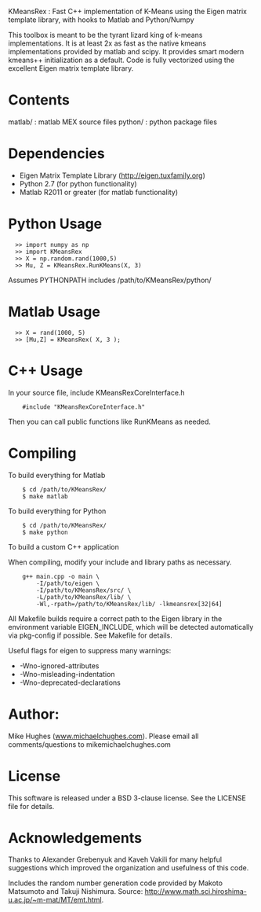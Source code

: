KMeansRex : Fast C++ implementation of K-Means using the Eigen matrix template library, with hooks to Matlab and Python/Numpy

This toolbox is meant to be the tyrant lizard king of k-means implementations. It is at least 2x as fast as the native kmeans implementations provided by matlab and scipy. It provides smart modern kmeans++ initialization as a default. Code is fully vectorized using the excellent Eigen matrix template library.

# Contents

matlab/ : matlab MEX source files
python/ : python package files

# Dependencies

* Eigen Matrix Template Library (http://eigen.tuxfamily.org)
* Python 2.7 (for python functionality)
* Matlab R2011 or greater (for matlab functionality)

# Python Usage

```
  >> import numpy as np
  >> import KMeansRex
  >> X = np.random.rand(1000,5)
  >> Mu, Z = KMeansRex.RunKMeans(X, 3)
```

Assumes PYTHONPATH includes /path/to/KMeansRex/python/

# Matlab Usage 

```
  >> X = rand(1000, 5)
  >> [Mu,Z] = KMeansRex( X, 3 );
```

# C++ Usage

In your source file, include KMeansRexCoreInterface.h

```
    #include "KMeansRexCoreInterface.h"
```

Then you can call public functions like RunKMeans as needed.


# Compiling

To build everything for Matlab
```
    $ cd /path/to/KMeansRex/
    $ make matlab
```

To build everything for Python

```
    $ cd /path/to/KMeansRex/
    $ make python
```

To build a custom C++ application

When compiling, modify your include and library paths as necessary.
```
    g++ main.cpp -o main \
        -I/path/to/eigen \
        -I/path/to/KMeansRex/src/ \
        -L/path/to/KMeansRex/lib/ \
        -Wl,-rpath=/path/to/KMeansRex/lib/ -lkmeansrex[32|64]
```

All Makefile builds require a correct path to the Eigen library in the environment variable EIGEN_INCLUDE, which will be detected automatically via pkg-config if possible. See Makefile for details.

Useful flags for eigen to suppress many warnings:
* -Wno-ignored-attributes 
* -Wno-misleading-indentation
* -Wno-deprecated-declarations

# Author:      
Mike Hughes (www.michaelchughes.com). Please email all comments/questions to mike<AT>michaelchughes.com

# License
This software is released under a BSD 3-clause license. See the LICENSE file for details.

# Acknowledgements
Thanks to Alexander Grebenyuk and Kaveh Vakili for many helpful suggestions which improved the organization and usefulness of this code.

Includes the random number generation code provided by Makoto Matsumoto and Takuji Nishimura. Source: http://www.math.sci.hiroshima-u.ac.jp/~m-mat/MT/emt.html.


